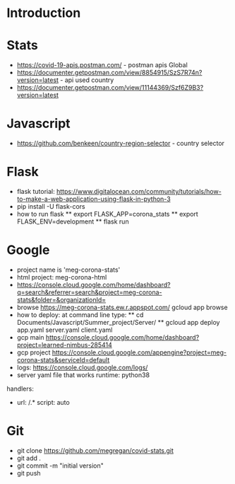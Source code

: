 # Introduction

# Stats
* https://covid-19-apis.postman.com/ - postman apis 
Global
* https://documenter.getpostman.com/view/8854915/SzS7R74n?version=latest - api used 
country
* https://documenter.getpostman.com/view/11144369/Szf6Z9B3?version=latest

# Javascript
* https://github.com/benkeen/country-region-selector - country selector 

# Flask
* flask tutorial: https://www.digitalocean.com/community/tutorials/how-to-make-a-web-application-using-flask-in-python-3 
* pip install -U flask-cors 
* how to run flask
** export FLASK_APP=corona_stats
** export FLASK_ENV=development
** flask run

# Google 
* project name is 'meg-corona-stats'
* html project: meg-corona-html
* https://console.cloud.google.com/home/dashboard?q=search&referrer=search&project=meg-corona-stats&folder=&organizationId=
* browse https://meg-corona-stats.ew.r.appspot.com/  gcloud app browse
* how to deploy: at command line type: 
** cd Documents/Javascript/Summer_project/Server/
**  gcloud app deploy app.yaml server.yaml client.yaml
* gcp main https://console.cloud.google.com/home/dashboard?project=learned-nimbus-285414
* gcp project https://console.cloud.google.com/appengine?project=meg-corona-stats&serviceId=default
* logs: https://console.cloud.google.com/logs/
* server yaml file that works
runtime: python38

handlers:
- url: /.*
  script: auto


# Git
* git clone https://github.com/megregan/covid-stats.git
* git add . 
* git commit -m "initial version" 
* git push
